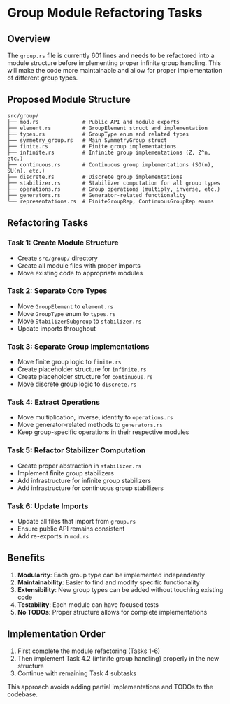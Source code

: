 # Group Module Refactoring Tasks

## Overview
The `group.rs` file is currently 601 lines and needs to be refactored into a module structure before implementing proper infinite group handling. This will make the code more maintainable and allow for proper implementation of different group types.

## Proposed Module Structure

```
src/group/
├── mod.rs              # Public API and module exports
├── element.rs          # GroupElement struct and implementation
├── types.rs            # GroupType enum and related types
├── symmetry_group.rs   # Main SymmetryGroup struct
├── finite.rs           # Finite group implementations
├── infinite.rs         # Infinite group implementations (Z, Z^n, etc.)
├── continuous.rs       # Continuous group implementations (SO(n), SU(n), etc.)
├── discrete.rs         # Discrete group implementations
├── stabilizer.rs       # Stabilizer computation for all group types
├── operations.rs       # Group operations (multiply, inverse, etc.)
├── generators.rs       # Generator-related functionality
└── representations.rs  # FiniteGroupRep, ContinuousGroupRep enums

```

## Refactoring Tasks

### Task 1: Create Module Structure
- Create `src/group/` directory
- Create all module files with proper imports
- Move existing code to appropriate modules

### Task 2: Separate Core Types
- Move `GroupElement` to `element.rs`
- Move `GroupType` enum to `types.rs`
- Move `StabilizerSubgroup` to `stabilizer.rs`
- Update imports throughout

### Task 3: Separate Group Implementations
- Move finite group logic to `finite.rs`
- Create placeholder structure for `infinite.rs`
- Create placeholder structure for `continuous.rs`
- Move discrete group logic to `discrete.rs`

### Task 4: Extract Operations
- Move multiplication, inverse, identity to `operations.rs`
- Move generator-related methods to `generators.rs`
- Keep group-specific operations in their respective modules

### Task 5: Refactor Stabilizer Computation
- Create proper abstraction in `stabilizer.rs`
- Implement finite group stabilizers
- Add infrastructure for infinite group stabilizers
- Add infrastructure for continuous group stabilizers

### Task 6: Update Imports
- Update all files that import from `group.rs`
- Ensure public API remains consistent
- Add re-exports in `mod.rs`

## Benefits

1. **Modularity**: Each group type can be implemented independently
2. **Maintainability**: Easier to find and modify specific functionality
3. **Extensibility**: New group types can be added without touching existing code
4. **Testability**: Each module can have focused tests
5. **No TODOs**: Proper structure allows for complete implementations

## Implementation Order

1. First complete the module refactoring (Tasks 1-6)
2. Then implement Task 4.2 (infinite group handling) properly in the new structure
3. Continue with remaining Task 4 subtasks

This approach avoids adding partial implementations and TODOs to the codebase.